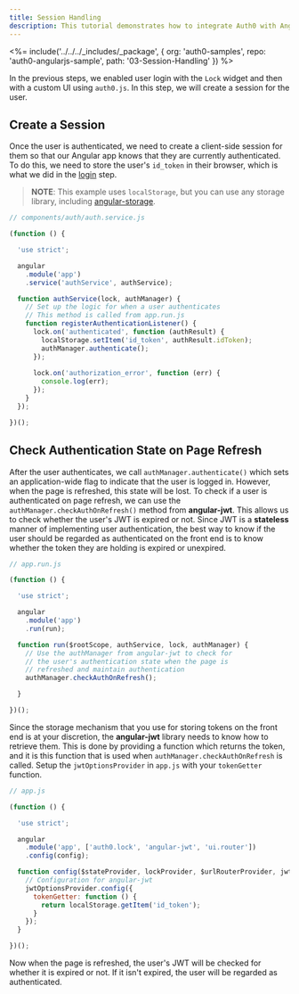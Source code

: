 ```yaml
---
title: Session Handling
description: This tutorial demonstrates how to integrate Auth0 with AngularJS to add session handling and logout to your web app.
---
```


<%= include('../../../_includes/_package', {
  org: 'auth0-samples',
  repo: 'auth0-angularjs-sample',
  path: '03-Session-Handling'
}) %>

In the previous steps, we enabled user login with the `Lock` widget and then with a custom UI using `auth0.js`. In this step, we will create a session for the user.

## Create a Session

Once the user is authenticated, we need to create a client-side session for them so that our Angular app knows that they are currently authenticated. To do this, we need to store the user's `id_token` in their browser, which is what we did in the [login](/quickstart/spa/angularjs/01-login) step.

> **NOTE**: This example uses `localStorage`, but you can use any storage library, including [angular-storage](https://github.com/auth0/angular-storage).

```js
// components/auth/auth.service.js

(function () {

  'use strict';

  angular
    .module('app')
    .service('authService', authService);

  function authService(lock, authManager) {
    // Set up the logic for when a user authenticates
    // This method is called from app.run.js
    function registerAuthenticationListener() {
      lock.on('authenticated', function (authResult) {
        localStorage.setItem('id_token', authResult.idToken);
        authManager.authenticate();
      });
      
      lock.on('authorization_error', function (err) {
        console.log(err);
      });
    }
  });

})();

```

## Check Authentication State on Page Refresh

After the user authenticates, we call `authManager.authenticate()` which sets an application-wide flag to indicate that the user is logged in. However, when the page is refreshed, this state will be lost. To check if a user is authenticated on page refresh, we can use the `authManager.checkAuthOnRefresh()` method from **angular-jwt**. This allows us to check whether the user's JWT is expired or not. Since JWT is a __stateless__ manner of implementing user authentication, the best way to know if the user should be regarded as authenticated on the front end is to know whether the token they are holding is expired or unexpired.

```js
// app.run.js

(function () {

  'use strict';

  angular
    .module('app')
    .run(run);

  function run($rootScope, authService, lock, authManager) {
    // Use the authManager from angular-jwt to check for
    // the user's authentication state when the page is
    // refreshed and maintain authentication
    authManager.checkAuthOnRefresh();

  }

})();
```

Since the storage mechanism that you use for storing tokens on the front end is at your discretion, the **angular-jwt** library needs to know how to retrieve them. This is done by providing a function which returns the token, and it is this function that is used when `authManager.checkAuthOnRefresh` is called. Setup the `jwtOptionsProvider` in `app.js` with your `tokenGetter` function.

```js
// app.js

(function () {

  'use strict';

  angular
    .module('app', ['auth0.lock', 'angular-jwt', 'ui.router'])
    .config(config);

  function config($stateProvider, lockProvider, $urlRouterProvider, jwtOptionsProvider) {
    // Configuration for angular-jwt
    jwtOptionsProvider.config({
      tokenGetter: function () {
        return localStorage.getItem('id_token');
      }
    });
  }

})();
```

Now when the page is refreshed, the user's JWT will be checked for whether it is expired or not. If it isn't expired, the user will be regarded as authenticated.
